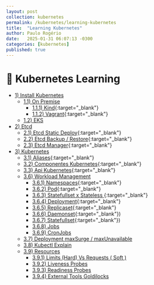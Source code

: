 ```yaml
---
layout: post
collection: kubernetes
permalink: /kubernetes/learning-kubernetes
title:  "Learning Kubernetes"
author: Paulo Rogério
date:   2025-01-31 06:07:13 -0300
categories: [kubernetes]
published: true
---
```


# 🚀 Kubernetes Learning

- [1) Install Kubernetes]()
  - [1.1) On Premise]()
    - [1.1.1) Kind](https://paulo-rogerio.github.io/kubernetes/provisioner-kubernetes-kind){:target="_blank"}
    - [1.1.2) Vagrant](https://paulo-rogerio.github.io/kubernetes/provisioner-kubernetes-vagrant){:target="_blank"}
  - [1.2) EKS]()    
- [2) Etcd]()
  - [2.1) Etcd Static Deploy](https://paulo-rogerio.github.io/kubernetes/etcd-deploy){:target="_blank"}
  - [2.2) Etcd Backup / Restore](https://paulo-rogerio.github.io/kubernetes/etcd-backup-restore){:target="_blank"}
  - [2.3) Etcd Manager](https://paulo-rogerio.github.io/etcd/etcd-manager){:target="_blank"}  
- [3) Kubernetes]()
  - [3.1) Aliases](https://paulo-rogerio.github.io/kubernetes/aliases){:target="_blank"}
  - [3.2) Componentes Kubernetes](https://paulo-rogerio.github.io/kubernetes/componentes){:target="_blank"}
  - [3.3) Api Kubernetes](https://paulo-rogerio.github.io/kubernetes/api){:target="_blank"}
  - [3.6) Workload Management](#36-workload-management)
    - [3.6.1) Namespaces](https://paulo-rogerio.github.io/kubernetes/namespaces){:target="_blank"}
    - [3.6.2) Pod](https://paulo-rogerio.github.io/kubernetes/pods){:target="_blank"}
    - [3.6.3) Statefullset x Stateless ](https://paulo-rogerio.github.io/kubernetes/statefull-stateless){:target="_blank"}
    - [3.6.4) Deployment](https://paulo-rogerio.github.io/kubernetes/deployment){:target="_blank"}
    - [3.6.5) Replicaset](https://paulo-rogerio.github.io/kubernetes/replicaset){:target="_blank"}
    - [3.6.6) Daemonset](https://paulo-rogerio.github.io/kubernetes/daemonset){:target="_blank"})
    - [3.6.7) Statefullset](https://paulo-rogerio.github.io/kubernetes/statefullset){:target="_blank"})
    - [3.6.8) Jobs]()
    - [3.6.9) CronJobs]()
  - [3.7) Deployment maxSurge / maxUnavailable]()
  - [3.8) Kubectl Explain]()
  - [3.9) Resources]()
    - [3.9.1) Limits (Hard) Vs Requests ( Soft )]()
    - [3.9.2) Liveness Probes]()
    - [3.9.3) Readiness Probes]()
    - [3.9.4) External Tools Goldilocks]()
